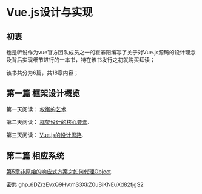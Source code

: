 # Vue.js设计与实现

## 初衷

也是听说作为vue官方团队成员之一的霍春阳编写了关于对Vue.js源码的设计理念及背后实现细节进行的一本书，特在该书发行之初就购买拜读；

该书共分为6篇，共18章内容；


## 第一篇 框架设计概览
第一天阅读： [权衡的艺术](https://cli.vuejs.org/config/).

第二天阅读： [框架设计的核心要素](https://cli.vuejs.org/config/).

第三天阅读： [Vue.js的设计思路](https://cli.vuejs.org/config/).

## 第二篇 相应系统

[第5章非原始的响应式方案之如何代理Object](https://cli.vuejs.org/config/).

密匙
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